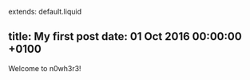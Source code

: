 extends: default.liquid

title:   My first post
date:    01 Oct 2016 00:00:00 +0100
---

Welcome to n0wh3r3!
